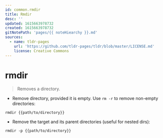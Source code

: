 ```yaml
---
id: common.rmdir
title: Rmdir
desc: ''
updated: 1615663978732
created: 1615663978732
gitNotePath: 'pages/{{ noteHiearchy }}.md'
sources:
  - name: tldr-pages
    url: 'https://github.com/tldr-pages/tldr/blob/master/LICENSE.md'
    license: Creative Commons
---
```

# rmdir

> Removes a directory.

- Remove directory, provided it is empty. Use `rm -r` to remove non-empty directories:

`rmdir {{path/to/directory}}`

- Remove the target and its parent directories (useful for nested dirs):

`rmdir -p {{path/to/directory}}`

